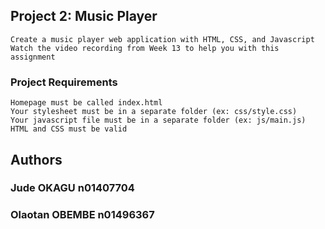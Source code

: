 ## Project 2: Music Player

```
Create a music player web application with HTML, CSS, and Javascript
Watch the video recording from Week 13 to help you with this assignment
```

### Project Requirements

```
Homepage must be called index.html
Your stylesheet must be in a separate folder (ex: css/style.css)
Your javascript file must be in a separate folder (ex: js/main.js)
HTML and CSS must be valid
```

## Authors

### Jude OKAGU n01407704

### Olaotan OBEMBE n01496367
